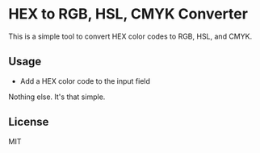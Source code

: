 # HEX to RGB, HSL, CMYK Converter

This is a simple tool to convert HEX color codes to RGB, HSL, and CMYK.

## Usage

- Add a HEX color code to the input field

Nothing else. It's that simple.

## License

MIT
